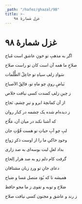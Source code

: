 ```yaml
---
_path: "/hafez/ghazal/98"
title: >-
    غزل شمارهٔ ۹۸
---
```

# غزل شمارهٔ ۹۸

<div class="b" id="bn1"><div class="m1"><p>اگر به مذهبِ تو خونِ عاشق است مُباح</p></div>
<div class="m2"><p>صلاحِ ما همه آن است کان تو راست صلاح</p></div></div>
<div class="b" id="bn2"><div class="m1"><p>سَوادِ زلفِ سیاهِ تو جاعِلُ الظُّلُمات</p></div>
<div class="m2"><p>بَیاضِ رویِ چو ماهِ تو، فالِقُ الاَصباح</p></div></div>
<div class="b" id="bn3"><div class="m1"><p>ز چینِ زلفِ کمندت کسی نیافت خلاص</p></div>
<div class="m2"><p>از آن کمانچهٔ ابرو و تیرِ چشم، نَجاح</p></div></div>
<div class="b" id="bn4"><div class="m1"><p>ز دیده‌ام شده یک چشمه در کنار روان</p></div>
<div class="m2"><p>که آشنا نکند در میان آن، مَلّاح</p></div></div>
<div class="b" id="bn5"><div class="m1"><p>لبِ چو آبِ حیاتِ تو هست قُوَّتِ جان</p></div>
<div class="m2"><p>وجودِ خاکیِ ما را از اوست ذکرِ رَواح</p></div></div>
<div class="b" id="bn6"><div class="m1"><p>بداد لعلِ لبت بوسه‌ای به صد زاری</p></div>
<div class="m2"><p>گرفت کام دلم زو به صد هزار اِلحاح</p></div></div>
<div class="b" id="bn7"><div class="m1"><p>دعای جانِ تو وردِ زبان مشتاقان</p></div>
<div class="m2"><p>همیشه تا که بُوَد متصل مَسا و صَباح</p></div></div>
<div class="b" id="bn8"><div class="m1"><p>صَلاح و توبه و تقوی ز ما مجو حافظ</p></div>
<div class="m2"><p>ز رند و عاشق و مجنون کسی نیافت صلاح</p></div></div>
